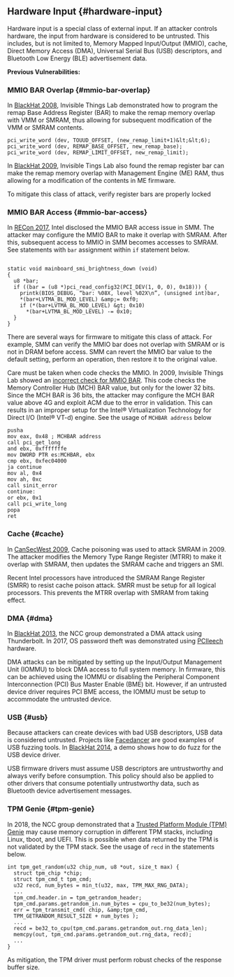 <!--- @file
  hardware-input.md for EDK II Secure Code Review Guide

  Copyright (c) 2019, Intel Corporation. All rights reserved.<BR>

  Redistribution and use in source (original document form) and 'compiled'
  forms (converted to PDF, epub, HTML and other formats) with or without
  modification, are permitted provided that the following conditions are met:

  1) Redistributions of source code (original document form) must retain the
     above copyright notice, this list of conditions and the following
     disclaimer as the first lines of this file unmodified.

  2) Redistributions in compiled form (transformed to other DTDs, converted to
     PDF, epub, HTML and other formats) must reproduce the above copyright
     notice, this list of conditions and the following disclaimer in the
     documentation and/or other materials provided with the distribution.

  THIS DOCUMENTATION IS PROVIDED BY TIANOCORE PROJECT "AS IS" AND ANY EXPRESS OR
  IMPLIED WARRANTIES, INCLUDING, BUT NOT LIMITED TO, THE IMPLIED WARRANTIES OF
  MERCHANTABILITY AND FITNESS FOR A PARTICULAR PURPOSE ARE DISCLAIMED. IN NO
  EVENT SHALL TIANOCORE PROJECT  BE LIABLE FOR ANY DIRECT, INDIRECT, INCIDENTAL,
  SPECIAL, EXEMPLARY, OR CONSEQUENTIAL DAMAGES (INCLUDING, BUT NOT LIMITED TO,
  PROCUREMENT OF SUBSTITUTE GOODS OR SERVICES; LOSS OF USE, DATA, OR PROFITS;
  OR BUSINESS INTERRUPTION) HOWEVER CAUSED AND ON ANY THEORY OF LIABILITY,
  WHETHER IN CONTRACT, STRICT LIABILITY, OR TORT (INCLUDING NEGLIGENCE OR
  OTHERWISE) ARISING IN ANY WAY OUT OF THE USE OF THIS DOCUMENTATION, EVEN IF
  ADVISED OF THE POSSIBILITY OF SUCH DAMAGE.

-->

## Hardware Input {#hardware-input}

Hardware input is a special class of external input. If an attacker controls hardware, the input from hardware is considered to be untrusted. This includes, but is not limited to, Memory Mapped Input/Output (MMIO), cache, Direct Memory Access (DMA), Universal Serial Bus (USB) descriptors, and Bluetooth Low Energy (BLE) advertisement data.

**Previous Vulnerabilities:**

### MMIO BAR Overlap {#mmio-bar-overlap}

In [BlackHat 2008](https://invisiblethingslab.com/resources/bh08/part2-full.pdf), Invisible Things Lab demonstrated how to program the remap Base Address Register (BAR) to make the remap memory overlap with VMM or SMRAM, thus allowing for subsequent modification of the VMM or SMRAM contents.

```
pci_write_word (dev, TOUUD_OFFSET, (new_remap_limit+1)&lt;&lt;6);
pci_write_word (dev, REMAP_BASE_OFFSET, new_remap_base);
pci_write_word (dev, REMAP_LIMIT_OFFSET, new_remap_limit);
```

In [BlackHat 2009](https://invisiblethingslab.com/resources/bh09usa/Ring%20-3%20Rootkits.pdf), Invisible Tings Lab also found the remap register bar can make the remap memory overlap with Management Engine (ME) RAM, thus allowing for a modification of the contents in ME firmware.

To mitigate this class of attack, verify register bars are properly locked

### MMIO BAR Access {#mmio-bar-access}

In [RECon 2017](http://www.c7zero.info/stuff/REConBrussels2017_BARing_the_system.pdf), Intel disclosed the MMIO BAR access issue in SMM. The attacker may configure the MMIO BAR to make it overlap with SMRAM. After this, subsequent access to MMIO in SMM becomes accesses to SMRAM.
See statements with `bar` assignment within `if` statement below.


```

static void mainboard_smi_brightness_down (void)
{
  u8 *bar;
  if ((bar = (u8 *)pci_read_config32(PCI_DEV(1, 0, 0), 0x18))) {
    printk(BIOS_DEBUG, “bar: %08X, level %02X\n”, (unsigned int)bar,
    *(bar+LVTMA_BL_MOD_LEVEL) &amp;= 0xf0;
    if (*(bar+LVTMA_BL_MOD_LEVEL) &gt; 0x10)
      *(bar+LVTMA_BL_MOD_LEVEL) -= 0x10;
  }
}
```





There are several ways for firmware to mitigate this class of attack. For example, SMM can verify the MMIO bar does not overlap with SMRAM or is not in DRAM before access. SMM can revert the MMIO bar value to the default setting, perform an operation, then restore it to the original value.

Care must be taken when code checks the MMIO. In 2009, Invisible Things Lab showed an [incorrect check for MMIO BAR](https://invisiblethingslab.com/resources/misc09/Another%20TXT%20Attack.pdf). This code checks the Memory Controller Hub (MCH) BAR value, but only for the lower 32 bits. Since the MCH BAR is 36 bits, the attacker may configure the MCH BAR value above 4G and exploit ACM due to the error in validation. This can results in an improper setup for the Intel® Virtualization Technology for Direct I/O (Intel® VT-d) engine. 
See the usage of `MCHBAR address` below



```
pusha
mov eax, 0x48 ; MCHBAR address
call pci_get_long
and ebx, 0xfffffffe
mov DWORD PTR es:MCHBAR, ebx
cmp ebx, 0xfec04000
ja continue
mov al, 0x4
mov ah, 0xc
call sinit_error
continue:
or ebx, 0x1
call pci_write_long
popa
ret
```





### Cache {#cache}

In [CanSecWest 2009](https://cansecwest.com/csw09/csw09-duflot.pdf), Cache poisoning was used to attack SMRAM in 2009\. The attacker modifies the Memory Type Range Register (MTRR) to make it overlap with SMRAM, then updates the SMRAM cache and triggers an SMI.

Recent Intel processors have introduced the SMRAM Range Register (SMRR) to resist cache poison attack. SMRR must be setup for all logical processors. This prevents the MTRR overlap with SMRAM from taking effect.

### DMA {#dma}

In [BlackHat 2013](https://media.blackhat.com/us-13/US-13-Sevinsky-Funderbolt-Adventures-in-Thunderbolt-DMA-Attacks-Slides.pdf), the NCC group demonstrated a DMA attack using Thunderbolt. In 2017, OS password theft was demonstrated using [PCIleech](http://blog.frizk.net/2017/01/attacking-uefi-and-linux.html) hardware.

DMA attacks can be mitigated by setting up the Input/Output Management Unit (IOMMU) to block DMA access to full system memory. In firmware, this can be achieved using the IOMMU or disabling the Peripheral Component Interconnection (PCI) Bus Master Enable (BME) bit. However, if an untrusted device driver requires PCI BME access, the IOMMU must be setup to accommodate the untrusted device.

### USB {#usb}

Because attackers can create devices with bad USB descriptors, USB data is considered untrusted. Projects like [Facedancer](http://goodfet.sourceforge.net/hardware/facedancer21/) are good examples of USB fuzzing tools. In [BlackHat 2014](https://www.blackhat.com/docs/eu-14/materials/eu-14-Schumilo-Dont-Trust-Your-USB-How-To-Find-Bugs-In-USB-Device-Drivers.pdf), a demo shows how to do fuzz for the USB device driver.

USB firmware drivers must assume USB descriptors are untrustworthy and always verify before consumption. This policy should also be applied to other drivers that consume potentially untrustworthy data, such as Bluetooth device advertisement messages.

### TPM Genie {#tpm-genie}

In 2018, the NCC group demonstrated that a [Trusted Platform Module (TPM) Genie](https://github.com/nccgroup/TPMGenie/blob/master/docs/CanSecWest_2018_-_TPM_Genie_-_Jeremy_Boone.pdf) may cause memory corruption in different TPM stacks, including Linux, tboot, and UEFI. This is possible when data returned by the TPM is not validated by the TPM stack.  See the usage of `recd` in the statements below.


```
int tpm_get_random(u32 chip_num, u8 *out, size_t max) {
  struct tpm_chip *chip;
  struct tpm_cmd_t tpm_cmd;
  u32 recd, num_bytes = min_t(u32, max, TPM_MAX_RNG_DATA);
  ...
  tpm_cmd.header.in = tpm_getrandom_header;
  tpm_cmd.params.getrandom_in.num_bytes = cpu_to_be32(num_bytes);
  err = tpm_transmit_cmd( chip, &amp;tpm_cmd,
  TPM_GETRANDOM_RESULT_SIZE + num_bytes );
  ...
  recd = be32_to_cpu(tpm_cmd.params.getrandom_out.rng_data_len);
  memcpy(out, tpm_cmd.params.getrandom_out.rng_data, recd);
  ...
}

```


As mitigation, the TPM driver must perform robust checks of the response buffer size.